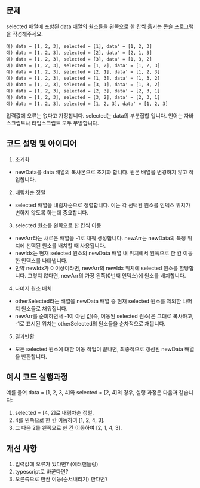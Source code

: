 ## 문제

selected 배열에 포함된 data 배열의 원소들을 왼쪽으로 한 칸씩 옮기는 콘솔 프로그램을 작성해주세요.

```
예) data = [1, 2, 3], selected = [1], data' = [1, 2, 3]
예) data = [1, 2, 3], selected = [2], data' = [2, 1, 3]
예) data = [1, 2, 3], selected = [3], data' = [1, 3, 2]
예) data = [1, 2, 3], selected = [1, 2], data' = [1, 2, 3]
예) data = [1, 2, 3], selected = [2, 1], data' = [1, 2, 3]
예) data = [1, 2, 3], selected = [1, 3], data' = [1, 3, 2]
예) data = [1, 2, 3], selected = [3, 1], data' = [1, 3, 2]
예) data = [1, 2, 3], selected = [2, 3], data' = [2, 3, 1]
예) data = [1, 2, 3], selected = [3, 2], data' = [2, 3, 1]
예) data = [1, 2, 3], selected = [1, 2, 3], data' = [1, 2, 3]
```

입력값에 오류는 없다고 가정합니다.
selected는 data의 부분집합 입니다.
언어는 자바스크립트나 타입스크립트 모두 무방합니다.

## 코드 설명 및 아이디어

1. 초기화

- newData를 data 배열의 복사본으로 초기화 합니다. 원본 배열을 변경하지 않고 작업합니다.

2. 내림차순 정렬

- selected 배열을 내림차순으로 정렬합니다. 이는 각 선택된 원소를 인덱스 위치가 변하지 않도록 하는데 중요합니다.

3. selected 원소를 왼쪽으로 한 칸씩 이동

- newArr라는 새로운 배열을 -1로 채워 생성합니다. newArr는 newData의 특정 위치에 선택된 원소를 배치할 때 사용됩니다.
- newIdx는 현재 selected 원소의 newData 배열 내 위치에서 왼쪽으로 한 칸 이동한 인덱스를 나타냅니다.
- 만약 newIdx가 0 이상이라면, newArr의 newIdx 위치에 selected 원소를 할당합니다. 그렇지 않다면, newArr의 가장 왼쪽(0번째 인덱스)에 원소를 배치합니다.

4. 나머지 원소 배치

- otherSelected라는 배열을 newData 배열 중 현재 selected 원소를 제외한 나머지 원소들로 채워집니다.
- newArr를 순회하면서 -1이 아닌 값(즉, 이동된 selected 원소)은 그대로 복사하고, -1로 표시된 위치는 otherSelected의 원소들을 순차적으로 채웁니다.

5. 결과반환

- 모든 selected 원소에 대한 이동 작업이 끝나면, 최종적으로 갱신된 newData 배열을 반환합니다.

## 예시 코드 실행과정

예를 들어 data = [1, 2, 3, 4]와 selected = [2, 4]의 경우, 실행 과정은 다음과 같습니다:

1. selected = [4, 2]로 내림차순 정렬.
2. 4를 왼쪽으로 한 칸 이동하여 [1, 2, 4, 3].
3. 그 다음 2를 왼쪽으로 한 칸 이동하여 [2, 1, 4, 3].

## 개선 사항

1. 입력값에 오류가 있다면? (에러핸들링)
2. typescript로 바꾼다면?
3. 오른쪽으로 한칸 이동(순서내리기) 한다면?
